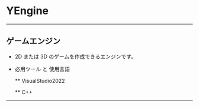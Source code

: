 # YEngine

-----

## ゲームエンジン

* 2D または 3D のゲームを作成できるエンジンです。

* 必用ツール と 使用言語

  ** VisualStudio2022 
  
  ** C++

----- 

##
